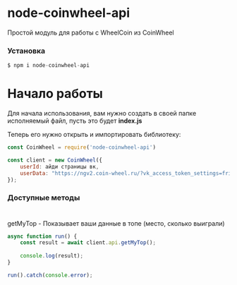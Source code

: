 # node-coinwheel-api
Простой модуль для работы с WheelCoin из CoinWheel



### Установка

```js
$ npm i node-coinwheel-api
```

# Начало работы
Для начала использования, вам нужно создать в своей папке исполняемый файл, пусть это будет **index.js**

Теперь его нужно открыть и импортировать библиотеку:
```js
const CoinWheel = require('node-coinwheel-api')

const client = new CoinWheel({ 
    userId: айди страницы вк, 
    userData: "https://ngv2.coin-wheel.ru/?vk_access_token_settings=friends&vk_app_id=7611829&vk_are_notifications_enabled=0&vk_is_app_user=1&vk_is_favorite=0&vk_language=ru&vk_platform=desktop_web&vk_ref=other&vk_ts=***&vk_user_id=***&sign=***"
});

```



### Доступные методы

#
getMyTop - Показывает ваши данные в топе (место, сколько выиграли)

```js
async function run() {
    const result = await client.api.getMyTop();
    
    console.log(result);
}

run().catch(console.error);
```
